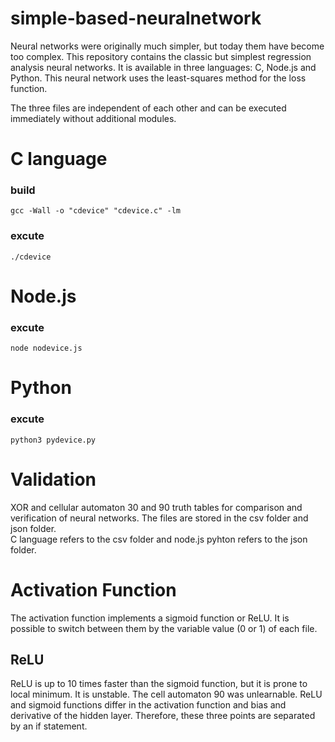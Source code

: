 # simple-based-neuralnetwork
Neural networks were originally much simpler, but today them have become too complex.
This repository contains the classic but simplest regression analysis neural networks. It is available in three languages: C, Node.js and Python. This neural network uses the least-squares method for the loss function.

The three files are independent of each other and can be executed immediately without additional modules.

# C language  
### build
`gcc -Wall -o "cdevice" "cdevice.c" -lm`
### excute
`./cdevice`
  
# Node.js
### excute
`node nodevice.js`

# Python
### excute
`python3 pydevice.py`

# Validation
XOR and cellular automaton 30 and 90 truth tables for comparison and verification of neural networks. The files are stored in the csv folder and json folder.  
C language refers to the csv folder and node.js pyhton refers to the json folder.

# Activation Function
The activation function implements a sigmoid function or ReLU. It is possible to switch between them by the variable value (0 or 1) of each file.

## ReLU
ReLU is up to 10 times faster than the sigmoid function, but it is prone to local minimum. It is unstable. The cell automaton 90 was unlearnable.
ReLU and sigmoid functions differ in the activation function and bias and derivative of the hidden layer. Therefore, these three points are separated by an if statement.
